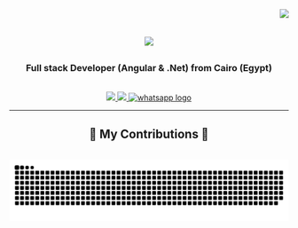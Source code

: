 <img align="right" src="https://media1.giphy.com/media/2IudUHdI075HL02Pkk/100w.gif?cid=6c09b952p0g8plwrljlgj0bpnz4247kcdc2syaiqif17nbax&ep=v1_gifs_search&rid=200w.gif&ct=g" />

<h1 align="center">
    <img src="https://readme-typing-svg.herokuapp.com/?font=Righteous&size=35&center=true&vCenter=true&width=500&height=70&duration=4000&lines=Hi+There!+👋;+I'm+Montaser+Shouzen!;" />
</h1>

<h3 align="center">Full stack Developer (Angular & .Net) from Cairo (Egypt)</h3>

<br/>

 
<div align="center"> 
  <a href="mailto:montasershozan12@gmail.com">
    <img src="https://img.shields.io/badge/Gmail-333333?style=for-the-badge&logo=gmail&logoColor=red" />
  </a>
  <a href="https://www.linkedin.com/in/montaser-shouzen" target="_blank">
    <img src="https://img.shields.io/badge/LinkedIn-0077B5?style=for-the-badge&logo=linkedin&logoColor=white" target="_blank" />
  </a>
    <a href="https://wa.me/+201141322049" target="_blank">
    <img src="https://img.shields.io/static/v1?message=Whatsapp&logo=whatsapp&label=&color=25D366&logoColor=white&labelColor=&style=for-the-badge" height="35" alt="whatsapp logo"  />
  </a>
</div>

 <hr/>
 

<div align="center">
  <h2>🐍 My Contributions 🐍</h2>
  <br>
  <img alt="snake eating my contributions" src="https://raw.githubusercontent.com/salesp07/salesp07/output/github-contribution-grid-snake.svg" />
  
  <br/><br/><br/>
</div>
<br/>

